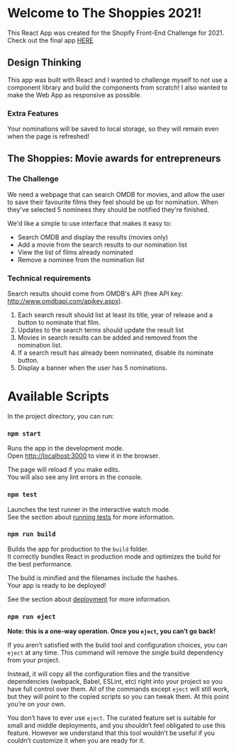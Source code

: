 # Welcome to The Shoppies 2021!
This React App was created for the Shopify Front-End Challenge for 2021. Check out the final app [HERE](the-shoppies-aarthi.vercel.app)

## Design Thinking
This app was built with React and I wanted to challenge myself to not use a component library and build the components from scratch! I also wanted to make the Web App as responsive as possible. 

### Extra Features
Your nominations will be saved to local storage, so they will remain even when the page is refreshed!

## The Shoppies: Movie awards for entrepreneurs
### The Challenge

We need a webpage that can search OMDB for movies, and allow the user to save their favourite films they feel should be up for nomination. When they've selected 5 nominees they should be notified they're finished.

We'd like a simple to use interface that makes it easy to:
* Search OMDB and display the results (movies only)
* Add a movie from the search results to our nomination list
* View the list of films already nominated
* Remove a nominee from the nomination list

### Technical requirements
Search results should come from OMDB's API (free API key: http://www.omdbapi.com/apikey.aspx).
1. Each search result should list at least its title, year of release and a button to nominate that film.
2. Updates to the search terms should update the result list
3. Movies in search results can be added and removed from the nomination list.
4. If a search result has already been nominated, disable its nominate button.
5. Display a banner when the user has 5 nominations.



# Available Scripts

In the project directory, you can run:

### `npm start`

Runs the app in the development mode.\
Open [http://localhost:3000](http://localhost:3000) to view it in the browser.

The page will reload if you make edits.\
You will also see any lint errors in the console.

### `npm test`

Launches the test runner in the interactive watch mode.\
See the section about [running tests](https://facebook.github.io/create-react-app/docs/running-tests) for more information.

### `npm run build`

Builds the app for production to the `build` folder.\
It correctly bundles React in production mode and optimizes the build for the best performance.

The build is minified and the filenames include the hashes.\
Your app is ready to be deployed!

See the section about [deployment](https://facebook.github.io/create-react-app/docs/deployment) for more information.

### `npm run eject`

**Note: this is a one-way operation. Once you `eject`, you can’t go back!**

If you aren’t satisfied with the build tool and configuration choices, you can `eject` at any time. This command will remove the single build dependency from your project.

Instead, it will copy all the configuration files and the transitive dependencies (webpack, Babel, ESLint, etc) right into your project so you have full control over them. All of the commands except `eject` will still work, but they will point to the copied scripts so you can tweak them. At this point you’re on your own.

You don’t have to ever use `eject`. The curated feature set is suitable for small and middle deployments, and you shouldn’t feel obligated to use this feature. However we understand that this tool wouldn’t be useful if you couldn’t customize it when you are ready for it.

